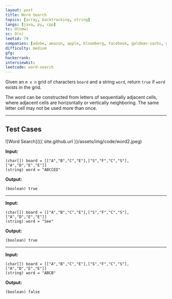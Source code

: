 ```yaml
---
layout: post
title: Word Search
topics: [array, backtracking, string]
langs: [java, py, cpp]
tc: O(nmw)
sc: O(n)
leetid: 79
companies: [adobe, amazon, apple, bloomberg, facebook, goldman-sachs, google, microsoft, oracle, twitter]
difficulty: medium
gfg: 
hackerrank: 
interviewbit: 
leetcode: word-search
---
```


Given an `m x n` grid of characters `board` and a string `word`, 
return `true` if `word` exists in the grid.

The word can be constructed from letters of sequentially adjacent cells, 
where adjacent cells are horizontally or vertically neighboring. 
The same letter cell may not be used more than once.

---

## Test Cases

![Word Search]({{ site.github.url }}/assets/img/code/word2.jpeg)

**Input:**
```
(char[]) board = [["A","B","C","E"],["S","F","C","S"],["A","D","E","E"]]
(string) word = "ABCCED"
```

**Output:**
```
(boolean) true
```

---

**Input:**
```
(char[]) board = [["A","B","C","E"],["S","F","C","S"],["A","D","E","E"]]
(string) word = "See"
```

**Output:**
```
(boolean) true
```

---

**Input:**
```
(char[]) board = [["A","B","C","E"],["S","F","C","S"],["A","D","E","E"]]
(string) word = "ABCB"
```

**Output:**
```
(boolean) false
```